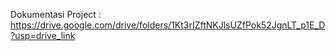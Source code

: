 Dokumentasi Project : https://drive.google.com/drive/folders/1Kt3rIZftNKJlsUZfPok52JgnLT_p1E_D?usp=drive_link
